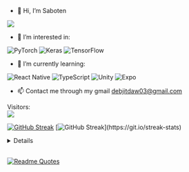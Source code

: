 - 👋 Hi, I’m Saboten
<img src="https://giffiles.alphacoders.com/362/36249.gif">
<br>

- 👀 I’m interested in:

![PyTorch](https://img.shields.io/badge/PyTorch-%23EE4C2C.svg?style=for-the-badge&logo=PyTorch&logoColor=white)
![Keras](https://img.shields.io/badge/Keras-%23D00000.svg?style=for-the-badge&logo=Keras&logoColor=white)
![TensorFlow](https://img.shields.io/badge/TensorFlow-%23FF6F00.svg?style=for-the-badge&logo=TensorFlow&logoColor=white)

- 🌱 I’m currently learning:

![React Native](https://img.shields.io/badge/react_native-%2320232a.svg?style=for-the-badge&logo=react&logoColor=%2361DAFB)
![TypeScript](https://img.shields.io/badge/typescript-%23007ACC.svg?style=for-the-badge&logo=typescript&logoColor=yellow)
![Unity](https://img.shields.io/badge/unity-%23000000.svg?style=for-the-badge&logo=unity&logoColor=white)
![Expo](https://img.shields.io/badge/expo-1C1E24?style=for-the-badge&logo=expo&logoColor=#D04A37)
<br>
- 📫 Contact me through my gmail debjitdaw03@gmail.com

<!---
Saboten758/Saboten758 is a ✨ special ✨ repository because its `README.md` (this file) appears on your GitHub profile.
You can click the Preview link to take a look at your changes.
--->

<p align="left"> 
  Visitors: <br>
  <img src="https://profile-counter.glitch.me/Saboten758/count.svg" />
</p>

[![GitHub Streak](https://github-readme-streak-stats-dmbl.vercel.app?user=Saboten758&theme=tokyonight&hide_border=true&date_format=M%20j%5B%2C%20Y%5D)](https://git.io/streak-stats)
[![GitHub Streak]([https://streak-stats.demolab.com](https://github-readme-streak-stats-dmbl.vercel.app)?user=Saboten758&theme=rose&locale=ja&date_format=M%20j%5B%2C%20Y%5D)](https://git.io/streak-stats)

<details>
<br>
Trophies:
<br>
  <img src="https://github-profile-trophy.vercel.app/?username=Saboten758">
<br>
Stats:
<br>
<img src="https://bad-apple-github-readme.vercel.app/api?show_bg=1&username=Saboten758">
<br>
<br>
<img align="center" src="https://newojima-grs-20230109.vercel.app/api?username=Saboten758&rank_icon=github&show_icons=true&&locale=ja&title_color=fff&text_color=fff&icon_color=fff&hide_border=true&hide_title=false&count_private=true&include_all_commits=true&card_width=495&disable_animations=true&bg_color=4E92C2,4E92C2,FF5357" alt="Github" width="500px"/>
<br>
</details>
<br>

[![Readme Quotes](https://quotes-github-readme.vercel.app/api?type=horizontal&theme=catppuccin_mocha)](https://github.com/piyushsuthar/github-readme-quotes)



